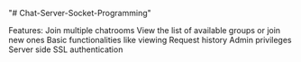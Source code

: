 "# Chat-Server-Socket-Programming" 

Features:
Join multiple chatrooms 
View the list of available groups or join new ones
Basic functionalities like viewing Request history
Admin privileges
Server side SSL authentication

